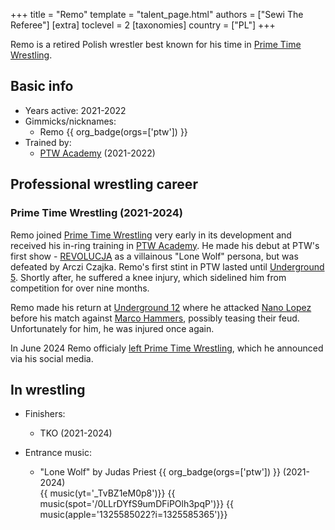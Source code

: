 +++
title = "Remo"
template = "talent_page.html"
authors = ["Sewi The Referee"]
[extra]
toclevel = 2
[taxonomies]
country = ["PL"]
+++

Remo is a retired Polish wrestler best known for his time in [Prime Time Wrestling](@/o/ptw.md).

## Basic info

* Years active: 2021-2022
* Gimmicks/nicknames:
  - Remo {{ org_badge(orgs=['ptw']) }}
* Trained by:
  - [PTW Academy](@/o/ptw-academy.md) (2021-2022)
 
## Professional wrestling career

### Prime Time Wrestling (2021-2024)

Remo joined [Prime Time Wrestling](@/o/ptw.md) very early in its development and received his in-ring training in [PTW Academy](@/o/ptw-academy.md). He made his debut at PTW's first show - [REVOLUCJA](@/e/ptw/2021-10-09-ptw-1-revolucja.md) as a villainous "Lone Wolf" persona, but was defeated by Arczi Czajka. Remo's first stint in PTW lasted until [Underground 5](@/e/ptw/2022-05-29-ptw-underground-5.md). Shortly after, he suffered a knee injury, which sidelined him from competition for over nine months.

Remo made his return at [Underground 12](@/e/ptw/2023-02-26-ptw-underground-12.md) where he attacked [Nano Lopez](@/w/nano-lopez.md) before his match against [Marco Hammers](@/w/marco-hammers.md), possibly teasing their feud. Unfortunately for him, he was injured once again.

In June 2024 Remo officialy [left Prime Time Wrestling](@/a/ptw-exits.md), which he announced via his social media.

## In wrestling

* Finishers:
  - TKO (2021-2024)

* Entrance music:
  - "Lone Wolf" by Judas Priest
 {{ org_badge(orgs=['ptw']) }} (2021-2024) <br>
 {{ music(yt='_TvBZ1eM0p8')}}
 {{ music(spot='/0LLrDYfS9umDFiPOlh3pqP')}}
 {{ music(apple='1325585022?i=1325585365')}}
